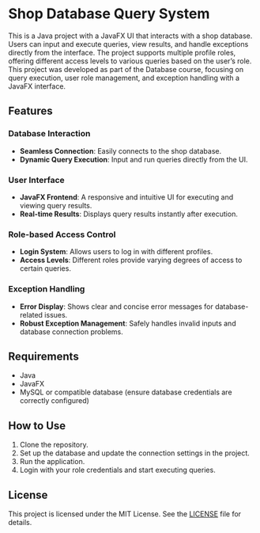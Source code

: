 # Shop Database Query System

This is a Java project with a JavaFX UI that interacts with a shop database. Users can input and execute queries, view results, and handle exceptions directly from the interface. The project supports multiple profile roles, offering different access levels to various queries based on the user’s role. This project was developed as part of the Database course, focusing on query execution, user role management, and exception handling with a JavaFX interface.

## Features

### Database Interaction
- **Seamless Connection**: Easily connects to the shop database.
- **Dynamic Query Execution**: Input and run queries directly from the UI.

### User Interface
- **JavaFX Frontend**: A responsive and intuitive UI for executing and viewing query results.
- **Real-time Results**: Displays query results instantly after execution.

### Role-based Access Control
- **Login System**: Allows users to log in with different profiles.
- **Access Levels**: Different roles provide varying degrees of access to certain queries.

### Exception Handling
- **Error Display**: Shows clear and concise error messages for database-related issues.
- **Robust Exception Management**: Safely handles invalid inputs and database connection problems.

## Requirements
- Java 
- JavaFX 
- MySQL or compatible database (ensure database credentials are correctly configured)

## How to Use
1. Clone the repository.
2. Set up the database and update the connection settings in the project.
3. Run the application.
4. Login with your role credentials and start executing queries.


## License
This project is licensed under the MIT License. See the [LICENSE](LICENSE) file for details.

